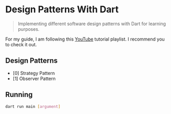 # Design Patterns With Dart
> Implementing different software design patterns with Dart for learning purposes.

For my guide, I am following this [YouTube](https://youtube.com/playlist?list=PLrhzvIcii6GNjpARdnO4ueTUAVR9eMBpc) tutorial playlist.
I recommend you to check it out.

## Design Patterns
* [0] Strategy Pattern
* [1] Observer Pattern

## Running
```bash
dart run main [argument]
```
